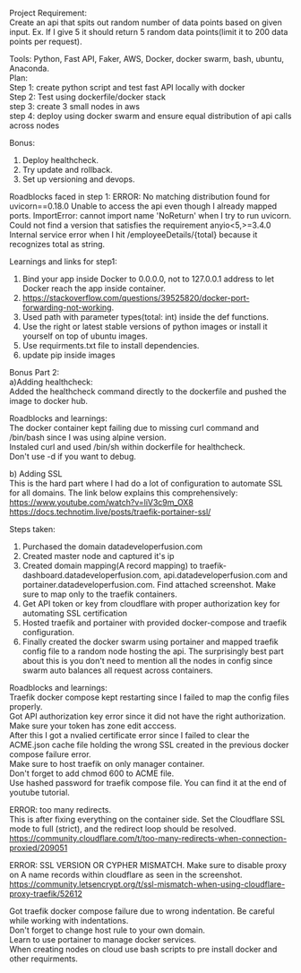 Project Requirement:  
Create an api that spits out random number of data points based on given input. Ex. If I give 5 it should return 5 random data points(limit it to 200 data points per request).

Tools: Python, Fast API, Faker, AWS, Docker, docker swarm, bash, ubuntu, Anaconda.  
Plan:   
  Step 1: create python script and test fast API locally with docker  
  Step 2: Test using dockerfile/docker stack  
  step 3: create 3 small nodes in aws  
  step 4: deploy using docker swarm and ensure equal distribution of api calls across nodes  

Bonus:  
  1. Deploy healthcheck.  
  2. Try update and rollback.  
  3. Set up versioning and devops.  

Roadblocks faced in step 1:
ERROR: No matching distribution found for uvicorn==0.18.0
Unable to access the api even though I already mapped ports.
ImportError: cannot import name 'NoReturn' when I try to run uvicorn.
Could not find a version that satisfies the requirement anyio<5,>=3.4.0
Internal service error when I hit /employeeDetails/{total} because it recognizes total as string. 

Learnings and links for step1:
1. Bind your app inside Docker to 0.0.0.0, not to 127.0.0.1 address to let Docker reach the app inside container.
2. https://stackoverflow.com/questions/39525820/docker-port-forwarding-not-working.
3. Used path with parameter types(total: int) inside the def functions.
4. Use the right or latest stable versions of python images or install it yourself on top of ubuntu images.
5. Use requirments.txt file to install dependencies.
6. update pip inside images

Bonus Part 2:  
a)Adding healthcheck:  
Added the healthcheck command directly to the dockerfile and pushed the image to docker hub.

Roadblocks and learnings:  
The docker container kept failing due to missing curl command and /bin/bash since I was using alpine version.  
Instaled curl and used /bin/sh within dockerfile for healthcheck.  
Don't use -d if you want to debug.  

b) Adding SSL  
This is the hard part where I had do a lot of configuration to automate SSL for all domains. The link below explains this comprehensively:  
https://www.youtube.com/watch?v=liV3c9m_OX8  
https://docs.technotim.live/posts/traefik-portainer-ssl/  

Steps taken:  
1. Purchased the domain datadeveloperfusion.com
2. Created master node and captured it's ip
3. Created domain mapping(A record mapping) to traefik-dashboard.datadeveloperfusion.com, api.datadeveloperfusion.com and portainer.datadeveloperfusion.com. Find attached screenshot. Make sure to map only to the traefik containers.
4. Get API token or key from cloudflare with proper authorization key for automating SSL certification
5. Hosted traefik and portainer with provided docker-compose and traefik configuration.
6. Finally created the docker swarm using portainer and mapped traefik config file to a random node hosting the api. The surprisingly best part about this is you don't need to mention all the nodes in config since swarm auto balances all request across containers.

Roadblocks and learnings:  
Traefik docker compose kept restarting since I failed to map the config files properly.  
Got API authorization key error since it did not have the right authorization. Make sure your token has zone edit acccess.  
After this I got a nvalied certificate error since I failed to clear the ACME.json cache file holding the wrong SSL created in the previous docker compose failure error.  
Make sure to host traefik on only manager container.  
Don't forget to add chmod 600 to ACME file.  
Use hashed password for traefik compose file. You can find it at the end of youtube tutorial.  

ERROR: too many redirects.  
This is after fixing everything on the container side. Set the Cloudflare SSL mode to full (strict), and the redirect loop should be resolved.  
https://community.cloudflare.com/t/too-many-redirects-when-connection-proxied/209051  

ERROR: SSL VERSION OR CYPHER MISMATCH. Make sure to disable proxy on A name records within cloudflare as seen in the screenshot.  
https://community.letsencrypt.org/t/ssl-mismatch-when-using-cloudflare-proxy-traefik/52612  

Got traefik docker compose failure due to wrong indentation. Be careful while working with indentations.  
Don't forget to change host rule to your own domain.  
Learn to use portainer to manage docker services.  
When creating nodes on cloud use bash scripts to pre install docker and other requirments.  